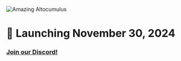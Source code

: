 ![Amazing Altocumulus](https://github.com/user-attachments/assets/f2b54db0-5d9c-45e1-97a5-8e9250b729d5)

# 🚀 Launching November 30, 2024

### [Join our Discord!](https://discord.gg/BZ7TWeMF75)
